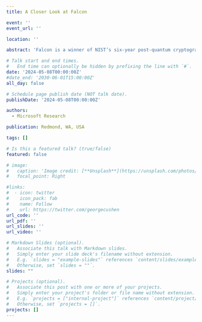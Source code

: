 ```yaml
---
title: A Closer Look at Falcon

event: ''
event_url: ''

location: ''

abstract: 'Falcon is a winner of NIST’s six-year post-quantum cryptography standardisation competition. Based on the celebrated full-domain-hash framework of Gentry, Peikert and Vaikuntanathan (GPV) (STOC’08), Falcon leverages NTRU lattices to achieve the most compact signatures among lattice-based schemes. Its security hinges on a Renyi divergence-based argument for Gaussian samplers, a core element of the scheme. However, the GPV proof, which uses statistical distance to argue closeness of distributions, fails when applied naively to Falcon. Additional implementation-driven deviations from the GPV framework further invalidate the original proof, leaving Falcon without a security proof despite its selection for standardisation. In this talk, I want to give an overview of our results which demonstrate that introducing a few minor, conservative modifications allows for the first formal proof of the scheme in the random oracle model. At the heart of our analysis lies an adaptation of the GPV framework to work with the Renyi divergence, along with an optimised method for parameter selection under this measure. Furthermore, we obtain a provable version of the GPV framework over NTRU rings. Unfortunately, our analysis shows that despite our modification of Falcon-512 and Falcon-1024 we do not achieve strong unforgeability for either scheme. For plain unforgeability we are able to show that our modifications to Falcon-512 barely satisfy the claimed 120-bit security target and for Falcon-1024 we confirm the claimed security level.'

# Talk start and end times.
#   End time can optionally be hidden by prefixing the line with `#`.
date: '2024-05-08T00:00:00Z'
#date_end: '2030-06-01T15:00:00Z'
all_day: false

# Schedule page publish date (NOT talk date).
publishDate: '2024-05-08T00:00:00Z'

authors:
  - Microsoft Research

publication: Redmond, WA, USA

tags: []

# Is this a featured talk? (true/false)
featured: false

# image:
#   caption: 'Image credit: [**Unsplash**](https://unsplash.com/photos/bzdhc5b3Bxs)'
#   focal_point: Right

#links:
#  - icon: twitter
#    icon_pack: fab
#    name: Follow
#    url: https://twitter.com/georgecushen
url_code: ''
url_pdf: ''
url_slides: ''
url_video: ''

# Markdown Slides (optional).
#   Associate this talk with Markdown slides.
#   Simply enter your slide deck's filename without extension.
#   E.g. `slides = "example-slides"` references `content/slides/example-slides.md`.
#   Otherwise, set `slides = ""`.
slides: ""

# Projects (optional).
#   Associate this post with one or more of your projects.
#   Simply enter your project's folder or file name without extension.
#   E.g. `projects = ["internal-project"]` references `content/project/deep-learning/index.md`.
#   Otherwise, set `projects = []`.
projects: []
---
```

